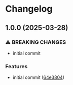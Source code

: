 # Changelog

## 1.0.0 (2025-03-28)


### ⚠ BREAKING CHANGES

* initial commit

### Features

* initial commit ([64e3804](https://github.com/compwright/shippo-php/commit/64e3804f6461ff289b4ce8110bee01d1f622a8fb))
